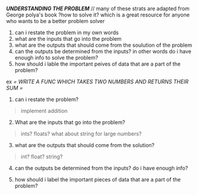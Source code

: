 ***UNDERSTANDING THE PROBLEM***
// many of these strats are adapted from George polya's book ?how to solve it? which is a great resource for anyone who wants to be a better problem solver

1. can i restate the problem in my own words
2. what are the inputs that go into the problem
3. what are the outputs that should come from the soulution of the problem
4. can the outputs be determined from the inputs? in other words do i have enough info to solve the problem? 
5. how should i lable the important peives of data that are a part of the problem?

ex _= WRITE A FUNC WHICH TAKES TWO NUMBERS AND RETURNS THEIR SUM =_
  
  1. can i restate the problem?
  >  implement addition
  2. What are the inputs that go into the problem? 
  >ints?
  >floats?
  >what about string for large numbers?
  3. what are the outputs that should come from the solution?
  > int? float? string?
  4. can the outputs be determined from the inputs? do i have enough info?
  
  7. how should i label the important pieces of data that are a part of the problem?